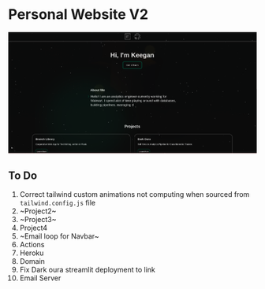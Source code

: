 # Personal Website V2


![Sample Image](./public/example.png)


## To Do
1. Correct tailwind custom animations not computing when sourced from `tailwind.config.js` file
2. ~Project2~
3. ~Project3~
4. Project4
5. ~Email loop for Navbar~
6. Actions
7. Heroku
8. Domain
9. Fix Dark oura streamlit deployment to link
10. Email Server

